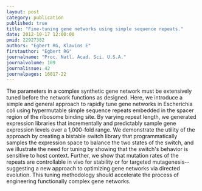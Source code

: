 ```yaml
---
layout: post
category: publication
published: true
title: "Fine-tuning gene networks using simple sequence repeats."
date: 2012-10-17 12:00:00
pmid: 22927382
authors: "Egbert RG, Klavins E"
firstauthor: "Egbert RG"
journalname: "Proc. Natl. Acad. Sci. U.S.A."
journalvolume: 109
journalissue: 42
journalpages: 16817-22
---
```


The parameters in a complex synthetic gene network must be extensively tuned before the network functions as designed. Here, we introduce a simple and general approach to rapidly tune gene networks in Escherichia coli using hypermutable simple sequence repeats embedded in the spacer region of the ribosome binding site. By varying repeat length, we generated expression libraries that incrementally and predictably sample gene expression levels over a 1,000-fold range. We demonstrate the utility of the approach by creating a bistable switch library that programmatically samples the expression space to balance the two states of the switch, and we illustrate the need for tuning by showing that the switch's behavior is sensitive to host context. Further, we show that mutation rates of the repeats are controllable in vivo for stability or for targeted mutagenesis--suggesting a new approach to optimizing gene networks via directed evolution. This tuning methodology should accelerate the process of engineering functionally complex gene networks.

